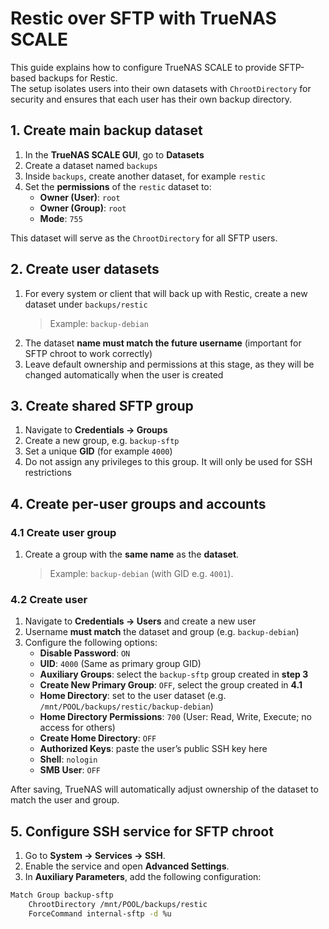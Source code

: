 # Restic over SFTP with TrueNAS SCALE

This guide explains how to configure TrueNAS SCALE to provide SFTP-based backups for Restic.  
The setup isolates users into their own datasets with `ChrootDirectory` for security and ensures that each user has their own backup directory.

## 1. Create main backup dataset

1. In the **TrueNAS SCALE GUI**, go to **Datasets**
2. Create a dataset named `backups`
3. Inside `backups`, create another dataset, for example `restic`
4. Set the **permissions** of the `restic` dataset to:
   - **Owner (User)**: `root`
   - **Owner (Group)**: `root`
   - **Mode**: `755`

This dataset will serve as the `ChrootDirectory` for all SFTP users.

## 2. Create user datasets

1. For every system or client that will back up with Restic, create a new dataset under `backups/restic`
   > Example: `backup-debian`
2. The dataset **name must match the future username** (important for SFTP chroot to work correctly)
3. Leave default ownership and permissions at this stage, as they will be changed automatically when the user is created

## 3. Create shared SFTP group

1. Navigate to **Credentials -> Groups**
2. Create a new group, e.g. `backup-sftp`
3. Set a unique **GID** (for example `4000`)
4. Do not assign any privileges to this group. It will only be used for SSH restrictions

## 4. Create per-user groups and accounts

### 4.1 Create user group

1. Create a group with the **same name** as the **dataset**.  
   > Example: `backup-debian` (with GID e.g. `4001`).

### 4.2 Create user

1. Navigate to **Credentials -> Users** and create a new user
2. Username **must match** the dataset and group (e.g. `backup-debian`)
3. Configure the following options:
   - **Disable Password**: `ON`  
   - **UID**: `4000` (Same as primary group GID)
   - **Auxiliary Groups**: select the `backup-sftp` group created in **step 3**
   - **Create New Primary Group**: `OFF`, select the group created in **4.1**
   - **Home Directory**: set to the user dataset (e.g. `/mnt/POOL/backups/restic/backup-debian`)
   - **Home Directory Permissions**: `700` (User: Read, Write, Execute; no access for others)
   - **Create Home Directory**: `OFF`
   - **Authorized Keys**: paste the user’s public SSH key here
   - **Shell**: `nologin`
   - **SMB User**: `OFF`

After saving, TrueNAS will automatically adjust ownership of the dataset to match the user and group.

## 5. Configure SSH service for SFTP chroot

1. Go to **System -> Services -> SSH**.
2. Enable the service and open **Advanced Settings**.
3. In **Auxiliary Parameters**, add the following configuration:

```bash
Match Group backup-sftp
    ChrootDirectory /mnt/POOL/backups/restic
    ForceCommand internal-sftp -d %u
```
